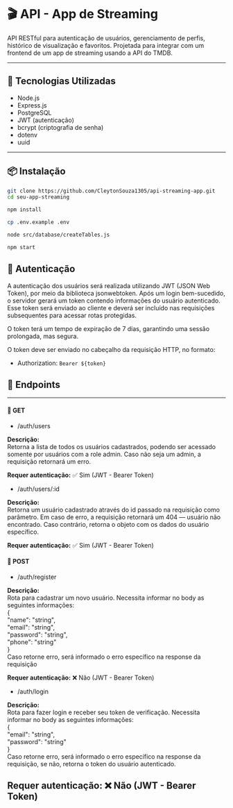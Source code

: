 # 🎬 API - App de Streaming

API RESTful para autenticação de usuários, gerenciamento de perfis, histórico de visualização e favoritos. Projetada para integrar com um frontend de um app de streaming usando a API do TMDB.

---

## 🚀 Tecnologias Utilizadas

- Node.js
- Express.js
- PostgreSQL
- JWT (autenticação)
- bcrypt (criptografia de senha)
- dotenv
- uuid

---

## 📦 Instalação

```bash
git clone https://github.com/CleytonSouza1305/api-streaming-app.git
cd seu-app-streaming

npm install

cp .env.example .env

node src/database/createTables.js

npm start

```
## 🔐 Autenticação

A autenticação dos usuários será realizada utilizando JWT (JSON Web Token), por meio da biblioteca jsonwebtoken. Após um login bem-sucedido, o servidor gerará um token contendo informações do usuário autenticado. Esse token será enviado ao cliente e deverá ser incluído nas requisições subsequentes para acessar rotas protegidas.

O token terá um tempo de expiração de 7 dias, garantindo uma sessão prolongada, mas segura.

O token deve ser enviado no cabeçalho da requisição HTTP, no formato:
- Authorization: `Bearer ${token}`

## 📌 Endpoints

---

#### 🔹 GET
- /auth/users 

**Descrição:**  
Retorna a lista de todos os usuários cadastrados, podendo ser acessado somente por usuários com a role admin. Caso não seja um admin, a requisição retornará um erro.


**Requer autenticação:** ✅ Sim (JWT - Bearer Token)

- /auth/users/:id

**Descrição:**  
Retorna um usuário cadastrado através do id passado na requisição como parâmetro. Em caso de erro, a requisição retornará um 404 — usuário não encontrado. Caso contrário, retorna o objeto com os dados do usuário específico.


**Requer autenticação:** ✅ Sim (JWT - Bearer Token)


#### 🔸 POST
- /auth/register 

**Descrição:**  
Rota para cadastrar um novo usuário. Necessita informar no body as seguintes informações: <br>
{ <br>
  "name": "string",<br>
  "email": "string",<br>
  "password": "string",<br>
  "phone": "string"<br>
} <br>
Caso retorne erro, será informado o erro específico na response da requisição


**Requer autenticação:** ❌ Não (JWT - Bearer Token)

- /auth/login

**Descrição:**  
Rota para fazer login e receber seu token de verificação. Necessita informar no body as seguintes informações: <br>
{ <br>
  "email": "string",<br>
  "password": "string"<br>
} <br>
Caso retorne erro, será informado o erro específico na response da requisição,
se não, retorna o token do usuário autenticado.


**Requer autenticação:** ❌ Não (JWT - Bearer Token)
---
